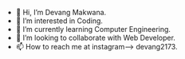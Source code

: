 - 👋 Hi, I’m Devang Makwana.
- 👀 I’m interested in Coding.
- 🌱 I’m currently learning Computer Engineering.
- 💞️ I’m looking to collaborate with Web Developer.
- 📫 How to reach me at instagram--> devang2173.

<!---
DM-160105/DM-160105 is a ✨ special ✨ repository because its `README.md` (this file) appears on your GitHub profile.
You can click the Preview link to take a look at your changes.
--->
